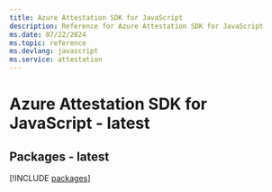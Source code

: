 ```yaml
---
title: Azure Attestation SDK for JavaScript
description: Reference for Azure Attestation SDK for JavaScript
ms.date: 07/22/2024
ms.topic: reference
ms.devlang: javascript
ms.service: attestation
---
```

# Azure Attestation SDK for JavaScript - latest
## Packages - latest
[!INCLUDE [packages](attestation-index.md)]